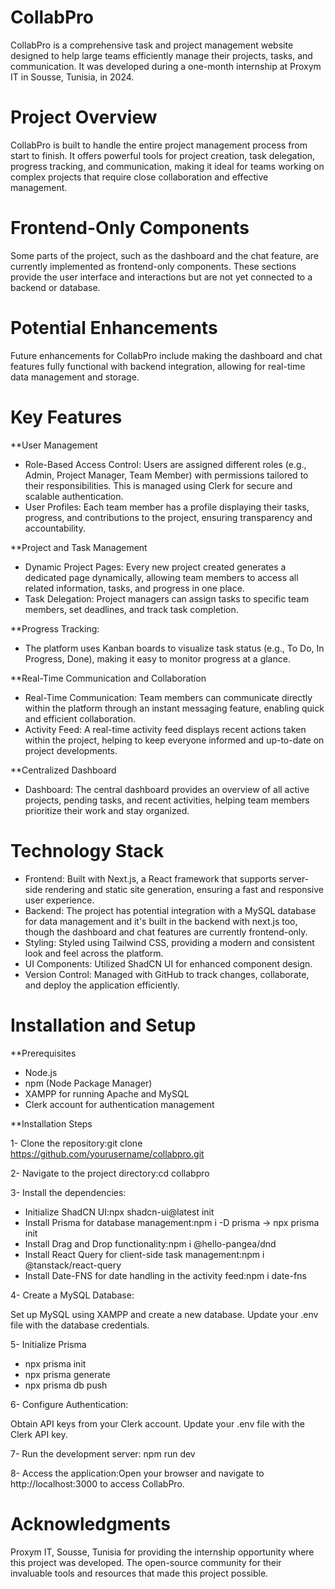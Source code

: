 # CollabPro
CollabPro is a comprehensive task and project management website designed to help large teams efficiently manage their projects, tasks, and communication. It was developed during a one-month internship at Proxym IT in Sousse, Tunisia, in 2024.

# Project Overview
CollabPro is built to handle the entire project management process from start to finish. It offers powerful tools for project creation, task delegation, progress tracking, and communication, making it ideal for teams working on complex projects that require close collaboration and effective management.

# Frontend-Only Components
Some parts of the project, such as the dashboard and the chat feature, are currently implemented as frontend-only components. These sections provide the user interface and interactions but are not yet connected to a backend or database.

# Potential Enhancements
Future enhancements for CollabPro include making the dashboard and chat features fully functional with backend integration, allowing for real-time data management and storage.

# Key Features
**User Management
- Role-Based Access Control: Users are assigned different roles (e.g., Admin, Project Manager, Team Member) with permissions tailored to their responsibilities. This is managed using Clerk for secure and scalable authentication.
- User Profiles: Each team member has a profile displaying their tasks, progress, and contributions to the project, ensuring transparency and accountability.
  
**Project and Task Management
- Dynamic Project Pages: Every new project created generates a dedicated page dynamically, allowing team members to access all related information, tasks, and progress in one place.
- Task Delegation: Project managers can assign tasks to specific team members, set deadlines, and track task completion.
  
**Progress Tracking:
- The platform uses Kanban boards to visualize task status (e.g., To Do, In Progress, Done), making it easy to monitor progress at a glance.
  
**Real-Time Communication and Collaboration
- Real-Time Communication: Team members can communicate directly within the platform through an instant messaging feature, enabling quick and efficient collaboration.
- Activity Feed: A real-time activity feed displays recent actions taken within the project, helping to keep everyone informed and up-to-date on project developments.
  
**Centralized Dashboard
- Dashboard: The central dashboard provides an overview of all active projects, pending tasks, and recent activities, helping team members prioritize their work and stay organized.

# Technology Stack
- Frontend: Built with Next.js, a React framework that supports server-side rendering and static site generation, ensuring a fast and responsive user experience.
- Backend: The project has potential integration with a MySQL database for data management and it's built in the backend with next.js too, though the dashboard and chat features are currently frontend-only.
- Styling: Styled using Tailwind CSS, providing a modern and consistent look and feel across the platform.
- UI Components: Utilized ShadCN UI for enhanced component design.
- Version Control: Managed with GitHub to track changes, collaborate, and deploy the application efficiently.

# Installation and Setup
**Prerequisites
- Node.js
- npm (Node Package Manager)
- XAMPP for running Apache and MySQL
- Clerk account for authentication management
  
**Installation Steps

1- Clone the repository:git clone https://github.com/yourusername/collabpro.git

2- Navigate to the project directory:cd collabpro

3- Install the dependencies:

- Initialize ShadCN UI:npx shadcn-ui@latest init
- Install Prisma for database management:npm i -D prisma -> npx prisma init
- Install Drag and Drop functionality:npm i @hello-pangea/dnd
- Install React Query for client-side task management:npm i @tanstack/react-query
- Install Date-FNS for date handling in the activity feed:npm i date-fns

4- Create a MySQL Database:

Set up MySQL using XAMPP and create a new database.
Update your .env file with the database credentials.

5- Initialize Prisma

- npx prisma init
- npx prisma generate
- npx prisma db push

6- Configure Authentication:

Obtain API keys from your Clerk account.
Update your .env file with the Clerk API key.

7- Run the development server: npm run dev

8- Access the application:Open your browser and navigate to http://localhost:3000 to access CollabPro.

# Acknowledgments
Proxym IT, Sousse, Tunisia for providing the internship opportunity where this project was developed.
The open-source community for their invaluable tools and resources that made this project possible.
